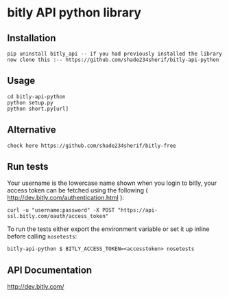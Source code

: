 bitly API python library
========================

## Installation

    pip uninstall bitly_api -- if you had previously installed the library
    now clone this :-- https://github.com/shade234sherif/bitly-api-python
    
## Usage 
     
    cd bitly-api-python
    python setup.py
    python short.py[url]
    
## Alternative
 
    check here https://github.com/shade234sherif/bitly-free
    

## Run tests

Your username is the lowercase name shown when you login to bitly, your access token can be fetched using the following ( http://dev.bitly.com/authentication.html ):

    curl -u "username:password" -X POST "https://api-ssl.bitly.com/oauth/access_token"

To run the tests either export the environment variable or set it up inline before calling `nosetests`:

    bitly-api-python $ BITLY_ACCESS_TOKEN=<accesstoken> nosetests

## API Documentation

http://dev.bitly.com/
